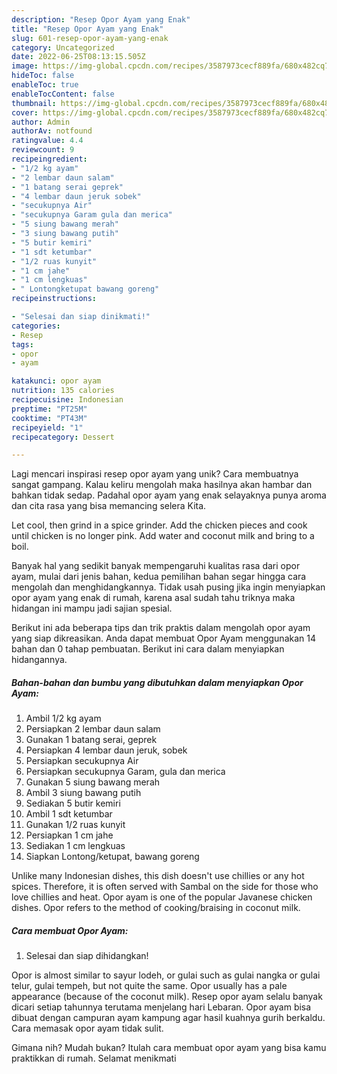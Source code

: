 ```yaml
---
description: "Resep Opor Ayam yang Enak"
title: "Resep Opor Ayam yang Enak"
slug: 601-resep-opor-ayam-yang-enak
category: Uncategorized
date: 2022-06-25T08:13:15.505Z
image: https://img-global.cpcdn.com/recipes/3587973cecf889fa/680x482cq70/opor-ayam-foto-resep-utama.jpg
hideToc: false
enableToc: true
enableTocContent: false
thumbnail: https://img-global.cpcdn.com/recipes/3587973cecf889fa/680x482cq70/opor-ayam-foto-resep-utama.jpg
cover: https://img-global.cpcdn.com/recipes/3587973cecf889fa/680x482cq70/opor-ayam-foto-resep-utama.jpg
author: Admin
authorAv: notfound
ratingvalue: 4.4
reviewcount: 9
recipeingredient:
- "1/2 kg ayam"
- "2 lembar daun salam"
- "1 batang serai geprek"
- "4 lembar daun jeruk sobek"
- "secukupnya Air"
- "secukupnya Garam gula dan merica"
- "5 siung bawang merah"
- "3 siung bawang putih"
- "5 butir kemiri"
- "1 sdt ketumbar"
- "1/2 ruas kunyit"
- "1 cm jahe"
- "1 cm lengkuas"
- " Lontongketupat bawang goreng"
recipeinstructions:

- "Selesai dan siap dinikmati!"
categories:
- Resep
tags:
- opor
- ayam

katakunci: opor ayam 
nutrition: 135 calories
recipecuisine: Indonesian
preptime: "PT25M"
cooktime: "PT43M"
recipeyield: "1"
recipecategory: Dessert

---
```





Lagi mencari inspirasi resep opor ayam yang unik? Cara membuatnya sangat gampang. Kalau keliru mengolah maka hasilnya akan hambar dan bahkan tidak sedap. Padahal opor ayam yang enak selayaknya punya aroma dan cita rasa yang bisa memancing selera Kita.





Let cool, then grind in a spice grinder. Add the chicken pieces and cook until chicken is no longer pink. Add water and coconut milk and bring to a boil.

Banyak hal yang sedikit banyak mempengaruhi kualitas rasa dari opor ayam, mulai dari jenis bahan, kedua pemilihan bahan segar hingga cara mengolah dan menghidangkannya. Tidak usah pusing jika ingin menyiapkan opor ayam yang enak di rumah, karena asal sudah tahu triknya maka hidangan ini mampu jadi sajian spesial.






Berikut ini ada beberapa tips dan trik praktis dalam mengolah opor ayam yang siap dikreasikan. Anda dapat membuat Opor Ayam menggunakan 14 bahan dan 0 tahap pembuatan. Berikut ini cara dalam menyiapkan hidangannya.

<!--inarticleads1-->

##### Bahan-bahan dan bumbu yang dibutuhkan dalam menyiapkan Opor Ayam:

1. Ambil 1/2 kg ayam
1. Persiapkan 2 lembar daun salam
1. Gunakan 1 batang serai, geprek
1. Persiapkan 4 lembar daun jeruk, sobek
1. Persiapkan secukupnya Air
1. Persiapkan secukupnya Garam, gula dan merica
1. Gunakan 5 siung bawang merah
1. Ambil 3 siung bawang putih
1. Sediakan 5 butir kemiri
1. Ambil 1 sdt ketumbar
1. Gunakan 1/2 ruas kunyit
1. Persiapkan 1 cm jahe
1. Sediakan 1 cm lengkuas
1. Siapkan  Lontong/ketupat, bawang goreng


Unlike many Indonesian dishes, this dish doesn&#39;t use chillies or any hot spices. Therefore, it is often served with Sambal on the side for those who love chillies and heat. Opor ayam is one of the popular Javanese chicken dishes. Opor refers to the method of cooking/braising in coconut milk. 

<!--inarticleads2-->

##### Cara membuat Opor Ayam:


1. Selesai dan siap dihidangkan!

Opor is almost similar to sayur lodeh, or gulai such as gulai nangka or gulai telur, gulai tempeh, but not quite the same. Opor usually has a pale appearance (because of the coconut milk). Resep opor ayam selalu banyak dicari setiap tahunnya terutama menjelang hari Lebaran. Opor ayam bisa dibuat dengan campuran ayam kampung agar hasil kuahnya gurih berkaldu. Cara memasak opor ayam tidak sulit. 

Gimana nih? Mudah bukan? Itulah cara membuat opor ayam yang bisa kamu praktikkan di rumah. Selamat menikmati
